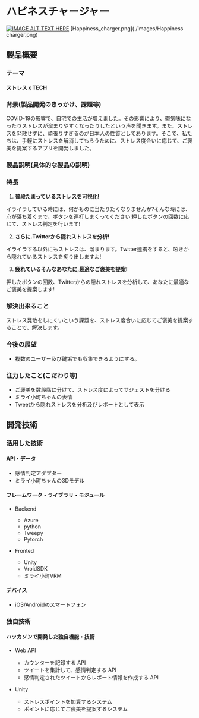 # ハピネスチャージャー
[![IMAGE ALT TEXT HERE](https://jphacks.com/wp-content/uploads/2020/09/JPHACKS2020_ogp.jpg)](https://www.youtube.com/watch?v=G5rULR53uMk)
[Happiness_charger.png](./images/Happiness charger.png)
## 製品概要
### テーマ
**ストレス x TECH**
### 背景(製品開発のきっかけ、課題等)
COVID-19の影響で、自宅での生活が増えました。その影響により、鬱気味になったりストレスが溜まりやすくなったりしたという声を聞きます。また、ストレスを発散せずに、頑張りすぎるのが日本人の性質としてあります。そこで、私たちは、手軽にストレスを解消してもらうために、ストレス度合いに応じて、ご褒美を提案するアプリを開発しました。
### 製品説明(具体的な製品の説明)
### 特長
1. **普段たまっているストレスを可視化!**

 イライラしている時には、何かものに当たりたくなりませんか?そんな時には、心が落ち着くまで、ボタンを連打しまくってください!押したボタンの回数に応じて、ストレス判定を行います!
 
2. **さらに.Twitterから隠れストレスを分析!**

 イライラする以外にもストレスは、溜まります。Twitter連携をすると、呟きから隠れているストレスを炙り出しますよ!
 
3. **疲れているそんなあなたに,最適なご褒美を提案!**

押したボタンの回数、Twitterからの隠れストレスを分析して、あなたに最適なご褒美を提案します!
### 解決出来ること
ストレス発散をしにくいという課題を、ストレス度合いに応じてご褒美を提案することで、解決します。
### 今後の展望
- 複数のユーザー及び鍵垢でも収集できるようにする。
### 注力したこと(こだわり等)
- ご褒美を数段階に分けて、ストレス度によってサジェストを分ける
- ミライ小町ちゃんの表情
- Tweetから隠れストレスを分析及びレポートとして表示
## 開発技術
### 活用した技術
#### API・データ
- 感情判定アダプター
- ミライ小町ちゃんの3Dモデル
#### フレームワーク・ライブラリ・モジュール
- Backend
  - Azure
  - python
  - Tweepy
  - Pytorch
 
- Fronted
  - Unity
  - VroidSDK
  - ミライ小町VRM
#### デバイス
- iOS/Androidのスマートフォン
### 独自技術
#### ハッカソンで開発した独自機能・技術
- Web API
  - カウンターを記録する API
  - ツイートを集計して、感情判定する API
  - 感情判定されたツイートからレポート情報を作成する API

- Unity
  - ストレスポイントを加算するシステム
  - ポイントに応じてご褒美を提案するシステム
